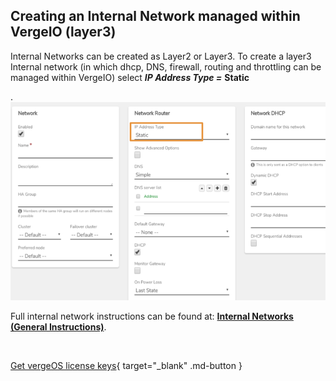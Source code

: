 

## Creating an Internal Network managed within VergeIO (layer3)

Internal Networks can be created as Layer2 or Layer3. To create a layer3 Internal network (in which dhcp, DNS, firewall, routing and throttling can be managed within VergeIO) select ***IP Address Type =*** **Static**

.
![internallayer3.png](/public/userguide-sshots/internallayer3.png)


Full internal network instructions can be found at: [**Internal Networks (General Instructions)**](..//ProductGuide/internalnetworks).

<br>

[Get vergeOS license keys](https://www.verge.io/test-drive){ target="_blank" .md-button }